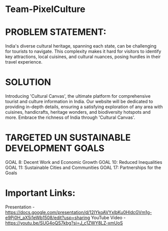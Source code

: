 # Team-PixelCulture
# PROBLEM STATEMENT:
India's diverse cultural heritage, spanning each state, can be challenging for tourists to navigate.
This complexity makes it hard for visitors to identify key attractions, local cuisines, and cultural nuances, posing hurdles in their travel experience.

# SOLUTION
Introducing 'Cultural Canvas', the ultimate platform for comprehensive tourist and culture information in India. 
Our website will be dedicated to providing in-depth details, ensuring a satisfying exploration of any area with cuisines, handicrafts, heritage wonders, and biodiversity hotspots and more. Embrace the richness of India through 'Cultural Canvas'.

# TARGETED UN SUSTAINABLE DEVELOPMENT GOALS 
GOAL 8: Decent Work and Economic Growth
GOAL 10: Reduced Inequalities
GOAL 11: Sustainable Cities and Communities
GOAL 17: Partnerships for the Goals

# Important Links:
Presentation - https://docs.google.com/presentation/d/12IYkoAVYxlbKu0HldcGVm1g-e9Pj0H_aX5i1eWb1508/edit?usp=sharing
YouTube Video - https://youtu.be/SUG4oQS7kbg?si=J_c1ZWY8LZ-xmUoS
